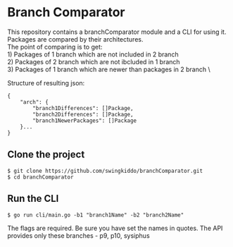 # Branch Comparator
This repository contains a branchComparator module and a CLI for using it. \
Packages are compared by their architectures. \
The point of comparing is to get: \
	1) Packages of 1 branch which are not included in 2 branch \
	2) Packages of 2 branch which are not ibcluded in 1 branch \
	3) Packages of 1 branch which are newer than packages in 2 branch \

Structure of resulting json:
```
{
	"arch": {
		"branch1Differences": []Package,
		"branch2Differences": []Package,
		"branch1NewerPackages": []Package
	}...
}
```

## Clone the project
```
$ git clone https://github.com/swingkiddo/branchComparator.git
$ cd branchComparator
```

## Run the CLI
```
$ go run cli/main.go -b1 "branch1Name" -b2 "branch2Name"
```

The flags are required. Be sure you have set the names in quotes.
The API provides only these branches - p9, p10, sysiphus
